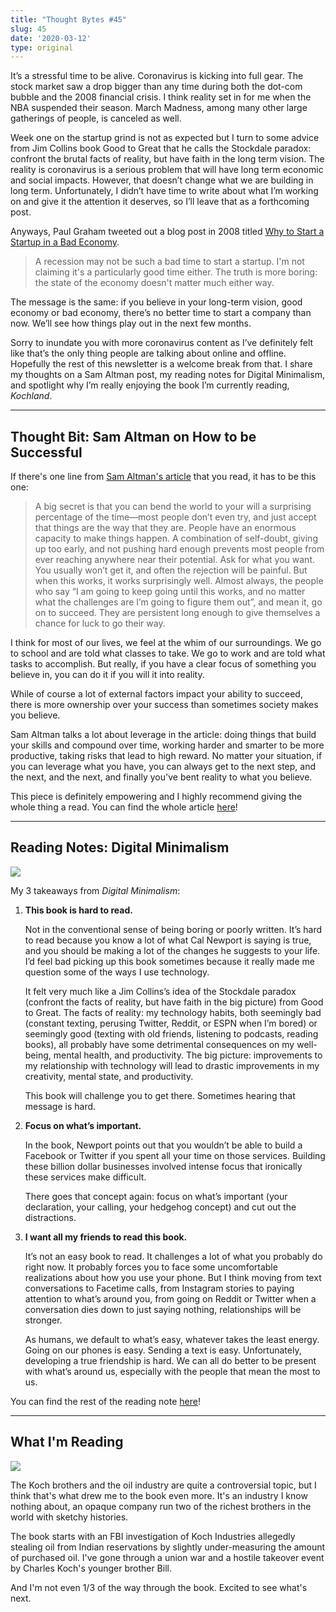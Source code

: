 ```yaml
---
title: "Thought Bytes #45"
slug: 45
date: '2020-03-12'
type: original
---
```

It’s a stressful time to be alive. Coronavirus is kicking into full gear. The stock market saw a drop bigger than any time during both the dot-com bubble and the 2008 financial crisis. I think reality set in for me when the NBA suspended their season. March Madness, among many other large gatherings of people, is canceled as well.

Week one on the startup grind is not as expected but I turn to some advice from Jim Collins book Good to Great that he calls the Stockdale paradox: confront the brutal facts of reality, but have faith in the long term vision. The reality is coronavirus is a serious problem that will have long term economic and social impacts. However, that doesn’t change what we are building in long term. Unfortunately, I didn’t have time to write about what I’m working on and give it the attention it deserves, so I’ll leave that as a forthcoming post.

Anyways, Paul Graham tweeted out a blog post in 2008 titled [Why to Start a Startup in a Bad Economy]( http://www.paulgraham.com/badeconomy.html).
> A recession may not be such a bad time to start a startup. I'm not claiming it's a particularly good time either. The truth is more boring: the state of the economy doesn't matter much either way.

The message is the same: if you believe in your long-term vision, good economy or bad economy, there’s no better time to start a company than now. We’ll see how things play out in the next few months.

Sorry to inundate you with more coronavirus content as I’ve definitely felt like that’s the only thing people are talking about online and offline. Hopefully the rest of this newsletter is a welcome break from that. I share my thoughts on a Sam Altman post, my reading notes for Digital Minimalism, and spotlight why I’m really enjoying the book I’m currently reading, *Kochland*.

---

## Thought Bit: Sam Altman on How to be Successful

If there's one line from [Sam Altman's article](https://blog.samaltman.com/how-to-be-successful) that you read, it has to be this one:

> A big secret is that you can bend the world to your will a surprising percentage of the time—most people don’t even try, and just accept that things are the way that they are. People have an enormous capacity to make things happen. A combination of self-doubt, giving up too early, and not pushing hard enough prevents most people from ever reaching anywhere near their potential. Ask for what you want. You usually won’t get it, and often the rejection will be painful. But when this works, it works surprisingly well. Almost always, the people who say “I am going to keep going until this works, and no matter what the challenges are I’m going to figure them out”, and mean it, go on to succeed. They are persistent long enough to give themselves a chance for luck to go their way.

I think for most of our lives, we feel at the whim of our surroundings. We go to school and are told what classes to take. We go to work and are told what tasks to accomplish. But really, if you have a clear focus of something you believe in, you can do it if you will it into reality.

While of course a lot of external factors impact your ability to succeed, there is more ownership over your success than sometimes society makes you believe.

Sam Altman talks a lot about leverage in the article: doing things that build your skills and compound over time, working harder and smarter to be more productive, taking risks that lead to high reward. No matter your situation, if you can leverage what you have, you can always get to the next step, and the next, and the next, and finally you've bent reality to what you believe.

This piece is definitely empowering and I highly recommend giving the whole thing a read. You can find the whole article [here](https://blog.samaltman.com/how-to-be-successful)!

---

## Reading Notes: Digital Minimalism

![](/books/digital-minimalism.jpg)

My 3 takeaways from *Digital Minimalism*:

1. **This book is hard to read.**

    Not in the conventional sense of being boring or poorly written. It’s hard to read because you know a lot of what Cal Newport is saying is true, and you should be making a lot of the changes he suggests to your life. I’d feel bad picking up this book sometimes because it really made me question some of the ways I use technology.

    It felt very much like a Jim Collins’s idea of the Stockdale paradox (confront the facts of reality, but have faith in the big picture) from Good to Great. The facts of reality: my technology habits, both seemingly bad (constant texting, perusing Twitter, Reddit, or ESPN when I’m bored) or seemingly good (texting with old friends, listening to podcasts, reading books), all probably have some detrimental consequences on my well-being, mental health, and productivity. The big picture: improvements to my relationship with technology will lead to drastic improvements in my creativity, mental state, and productivity.

    This book will challenge you to get there. Sometimes hearing that message is hard.

2. **Focus on what’s important.**

    In the book, Newport points out that you wouldn’t be able to build a Facebook or Twitter if you spent all your time on those services. Building these billion dollar businesses involved intense focus that ironically these services make difficult.

    There goes that concept again: focus on what’s important (your declaration, your calling, your hedgehog concept) and cut out the distractions.

3. **I want all my friends to read this book.**

    It’s not an easy book to read. It challenges a lot of what you probably do right now. It probably forces you to face some uncomfortable realizations about how you use your phone. But I think moving from text conversations to Facetime calls, from Instagram stories to paying attention to what’s around you, from going on Reddit or Twitter when a conversation dies down to just saying nothing, relationships will be stronger.

    As humans, we default to what’s easy, whatever takes the least energy. Going on our phones is easy. Sending a text is easy. Unfortunately, developing a true friendship is hard. We can all do better to be present with what’s around us, especially with the people that mean the most to us.

You can find the rest of the reading note [here](/blog/digital-minimalism)!

---

## What I'm Reading

![](/books/kochland.jpg)

The Koch brothers and the oil industry are quite a controversial topic, but I think that's what drew me to the book even more. It's an industry I know nothing about, an opaque company run two of the richest brothers in the world with sketchy histories.

The book starts with an FBI investigation of Koch Industries allegedly stealing oil from Indian reservations by slightly under-measuring the amount of purchased oil. I've gone through a union war and a hostile takeover event by Charles Koch's younger brother Bill.

And I'm not even 1/3 of the way through the book. Excited to see what's next.
